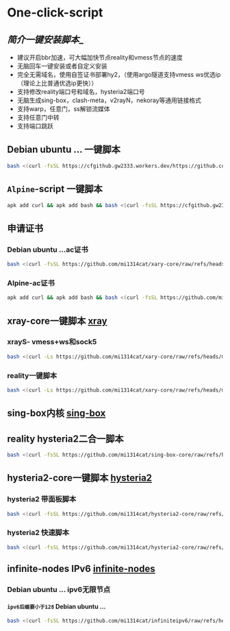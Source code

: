 # One-click-script
## _**简介一键安装脚本**__
- 建议开启bbr加速，可大幅加快节点reality和vmess节点的速度
- 无脑回车一键安装或者自定义安装
- 完全无需域名，使用自签证书部署hy2，（使用argo隧道支持vmess ws优选ip（理论上比普通优选ip更快））
- 支持修改reality端口号和域名，hysteria2端口号
- 无脑生成sing-box，clash-meta，v2rayN，nekoray等通用链接格式
- 支持warp，任意门，ss解锁流媒体
- 支持任意门中转
- 支持端口跳跃
## Debian ubuntu ... 一键脚本
```bash
bash <(curl -fsSL https://cfgithub.gw2333.workers.dev/https://github.com/mi1314cat/One-click-script/raw/refs/heads/main/Ubuntu.sh)
```
## `Alpine`-script 一键脚本
```bash
apk add curl && apk add bash && bash <(curl -fsSL https://cfgithub.gw2333.workers.dev/https://github.com/mi1314cat/Alpine-script/raw/refs/heads/main/alpine.sh)
```

## **申请证书**
### Debian ubuntu ...ac证书
```bash
bash <(curl -fsSL https://github.com/mi1314cat/xary-core/raw/refs/heads/main/acme.sh)
```
### Alpine-ac证书
 ```bash
apk add curl && apk add bash && bash <(curl -fsSL https://github.com/mi1314cat/Alpine-script/raw/refs/heads/main/acme.sh)
```
## **xray-core一键脚本**  [xray](https://github.com/mi1314cat/xary-core)
### xrayS- vmess+ws和sock5
```bash
bash <(curl -Ls https://github.com/mi1314cat/xary-core/raw/refs/heads/main/xrayS.sh)
```
### reality一键脚本

```bash
bash <(curl -Ls https://github.com/mi1314cat/xary-core/raw/refs/heads/main/reality_xray.sh)
```
## **sing-box内核** [sing-box](https://github.com/mi1314cat/sing-box-core)
## reality hysteria2二合一脚本

```bash
bash <(curl -fsSL https://github.com/mi1314cat/sing-box-core/raw/refs/heads/main/install.sh)
```

## **hysteria2-core一键脚本** [hysteria2](https://github.com/mi1314cat/hysteria2-core)
### hysteria2 带面板脚本
```bash
bash <(curl -fsSL https://github.com/mi1314cat/hysteria2-core/raw/refs/heads/main/hy2-panel.sh)
```
### hysteria2 快速脚本
```bash
bash <(curl -fsSL https://github.com/mi1314cat/hysteria2-core/raw/refs/heads/main/fast-hy2.sh)
```
## infinite-nodes IPv6 [infinite-nodes](https://github.com/mi1314cat/infiniteipv6)
### Debian ubuntu ... ipv6无限节点  
#### `ipv6后缀要小于128` Debian ubuntu ...
```bash
bash <(curl -fsSL https://github.com/mi1314cat/infiniteipv6/raw/refs/heads/main/infinite-nodes.sh)
```
